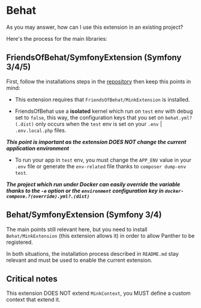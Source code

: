 # Behat

As you may answer, how can I use this extension in an existing project?

Here's the process for the main libraries:

## FriendsOfBehat/SymfonyExtension (Symfony 3/4/5)

First, follow the installations steps in the [repository](https://github.com/FriendsOfBehat/SymfonyExtension) 
then keep this points in mind:

- This extension requires that `FriendsOfBehat/MinkExtension` is installed.

- FriendsOfBehat use a **isolated** kernel which run on `test` env with debug set to `false`, 
this way, the configuration keys that you set on `behat.yml?(.dist)` only occurs when the `test` env is set 
on your `.env` | `.env.local.php` files.

**_This point is important as the extension DOES NOT change the current application environment_**

- To run your app in `test` env, you must change the `APP_ENV` value in your `.env` file or 
generate the `env-related` file thanks to `composer dump-env test`.

**_The project which run under Docker can easily override the variable thanks to the `-e` option 
or the `environment` configuration key in `docker-compose.?(override).yml?.(dist)`_**

## Behat/SymfonyExtension (Symfony 3/4)

The main points still relevant here, but you need to install `Behat/MinkExtension` (this extension allows it) 
in order to allow Panther to be registered.

In both situations, the installation process described in `README.md` stay relevant and must be used to enable
the current extension.

## Critical notes

This extension DOES NOT extend `MinkContext`, you MUST define a custom context that extend it.

